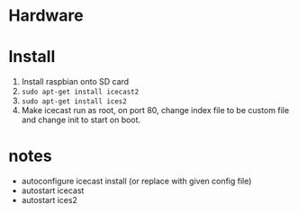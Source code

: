 # Hardware

# Install
1. Install raspbian onto SD card
3. `sudo apt-get install icecast2`
4. `sudo apt-get install ices2`
5. Make icecast run as root, on port 80, change index file to be custom file and change init to start on boot.




# notes

- autoconfigure icecast install (or replace with given config file)
- autostart icecast
- autostart ices2
